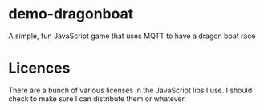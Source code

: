 # demo-dragonboat
A simple, fun JavaScript game that uses MQTT to have a dragon boat race


# Licences
There are a bunch of various licenses in the JavaScript libs I use.  I should check to make sure I can distribute them or whatever.

